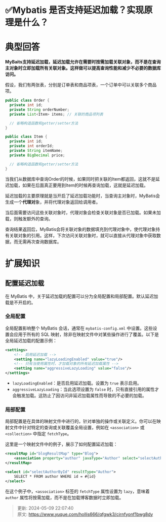 # ✅Mybatis 是否支持延迟加载？实现原理是什么？

# 典型回答


**MyBaits支持延迟加载，延迟加载允许在需要时按需加载关联对象，而不是在查询主对象时立即加载所有关联对象。这样做可以提高查询性能和减少不必要的数据库访问。**



假设，我们有两张表，分别是订单表和商品项表，一个订单中可以关联多个商品项。



```java
public class Order {
  private int id;
  private String orderNumber;
  private List<Item> items; // 关联的商品项列表

  // 省略构造函数和getter/setter方法
}

public class Item {
  private int id;
  private int orderId;
  private String itemName;
  private BigDecimal price;

  // 省略构造函数和getter/setter方法
}
```



当我们从数据库中查询Order的时候，如果同时把关联的Item都返回，这就不是延迟加载，如果在后面真正要用到Item的时候再查询加载，这就是延迟加载。



延迟加载的主要原理就是当开启了延迟加载功能时，当查询主对象时，MyBatis会生成一个**代理对**象，并将代理对象返回给调用者。



当后面需要访问这些关联对象时，代理对象会检查关联对象是否已加载。如果未加载，则触发额外的查询。



查询结果返回后，MyBatis会将关联对象的数据填充到代理对象中，使代理对象持有关联对象的引用。这样，下次访问关联对象时，就可以直接从代理对象中获取数据，而无需再次查询数据库。





# 扩展知识


## 配置延迟加载
在 MyBatis 中，关于延迟加载的配置可以分为全局配置和局部配置。默认延迟加载是不开启的。

### 全局配置


全局配置影响整个 MyBatis 会话，通常在 `mybatis-config.xml` 中设置。这些设置会应用于所有的 SQL 映射，除非在映射文件中对某些操作进行了覆盖。以下是全局延迟加载的配置示例：



```xml
<settings>
    <!-- 启用延迟加载 -->
    <setting name="lazyLoadingEnabled" value="true"/>
    <!-- 只有当使用属性时，才加载对象的所有延迟加载属性 -->
    <setting name="aggressiveLazyLoading" value="false"/>
</settings>
```



+ `lazyLoadingEnabled`：是否启用延迟加载。设置为 `true` 表示启用。
+ `aggressiveLazyLoading`：当此选项设置为 `false` 时，只有直接引用的属性才会触发加载。这防止了因访问非延迟加载属性而导致的不必要的加载。



### 局部配置


局部配置是在具体的映射文件中进行的，针对单独的操作或关联定义。你可以在映射文件中针对特定的查询或关联覆盖全局设置，例如在 `<association>` 或 `<collection>` 中指定 `fetchType`。



这里是一个映射文件中的例子，展示了如何配置延迟加载：



```xml
<resultMap id="blogResultMap" type="Blog">
    <association property="author" javaType="Author" select="selectAuthorById" fetchType="lazy"/>
</resultMap>

<select id="selectAuthorById" resultType="Author">
    SELECT * FROM author WHERE id = #{id}
</select>
```



在这个例子中，`<association>` 标签的 `fetchType` 属性设置为 `lazy`，意味着 `author` 属性将按需加载，而不是在加载博客数据时立即加载。





> 更新: 2024-05-09 22:07:40  
> 原文: <https://www.yuque.com/hollis666/qfgwk3/cirnfyonf1bwg8dy>